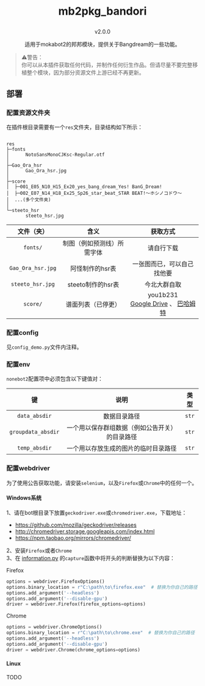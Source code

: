 # <p align="center">mb2pkg_bandori
<p align="center">v2.0.0
<p align="center">适用于mokabot2的邦邦模块，提供关于Bangdream的一些功能。

 > ⚠警告：<br>
 你可以从本插件获取任何代码，并制作任何衍生作品。但请尽量不要完整移植整个模块，因为部分资源文件上游已经不再更新。

## 部署

### 配置资源文件夹

在插件根目录需要有一个`res`文件夹，目录结构如下所示：
```

res
├─fonts
│      NotoSansMonoCJKsc-Regular.otf
│
├─Gao_Ora_hsr
│      Gao_Ora_hsr.jpg
│
├─score
│  ├─001_E05_N10_H15_Ex20_yes_bang_dream_Yes! BanG_Dream!
│  ├─002_E07_N14_H18_Ex25_Sp26_star_beat_STAR BEAT!〜ホシノコドウ〜
│  ...(多个文件夹)
│
└─steeto_hsr
       steeto_hsr.jpg
```

|文件（夹）|含义|获取方式|
|:---:|:---:|:---:|
|`fonts/`|制图（例如预测线）所需字体|请自行下载|
|`Gao_Ora_hsr.jpg`|阿怪制作的hsr表|一张图而已，可以自己找他要|
|`steeto_hsr.jpg`|steeto制作的hsr表|今北大群自取|
|`score/`|谱面列表（已停更）|you1b231 <br> [Google Drive](https://drive.google.com/open?id=0B6wavUzo8w7mVG5RemhVZTQ4YjQ) 、 [巴哈姆特](https://forum.gamer.com.tw/C.php?bsn=31877&snA=635)|

### 配置config

见`config_demo.py`文件内注释。

### 配置env

`nonebot2`配置项中必须包含以下键值对：

|键|说明|类型|
|:---:|:---:|:---:|
|`data_absdir`|数据目录路径|`str`|
|`groupdata_absdir`|一个用以保存群组数据（例如公告开关）的目录路径|`str`|
|`temp_absdir`|一个用以存放生成的图片的临时目录路径|`str`|

### 配置webdriver

为了使用公告获取功能，请安装`selenium`，以及`Firefox`或`Chrome`中的任何一个。

#### Windows系统

1、请在bot根目录下放置`geckodriver.exe`或`chromedriver.exe`，下载地址：

 - https://github.com/mozilla/geckodriver/releases
 - http://chromedriver.storage.googleapis.com/index.html
 - https://npm.taobao.org/mirrors/chromedriver/

2、安装`Firefox`或者`Chrome` <br>
3、在 [information.py](information.py) 的`capture`函数中将开头的判断替换为以下内容： 

Firefox
```python
options = webdriver.FirefoxOptions()
options.binary_location = r"C:\path\to\firefox.exe"  # 替换为你自己的路径
options.add_argument('--headless')
options.add_argument('--disable-gpu')
driver = webdriver.Firefox(firefox_options=options)
```
Chrome
```python
options = webdriver.ChromeOptions()
options.binary_location = r"C:\path\to\chrome.exe"  # 替换为你自己的路径
options.add_argument('--headless')
options.add_argument('--disable-gpu')
driver = webdriver.Chrome(chrome_options=options)
```

#### Linux

TODO
